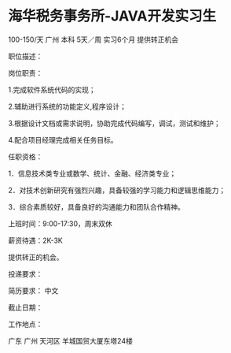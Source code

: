 # 海华税务事务所-JAVA开发实习生

100-150/天 广州 本科 5天／周 实习6个月 提供转正机会

职位描述：

岗位职责：

1.完成软件系统代码的实现；

2.辅助进行系统的功能定义,程序设计；

3.根据设计文档或需求说明，协助完成代码编写，调试，测试和维护；

4.配合项目经理完成相关任务目标。



任职资格：

1．信息技术类专业或数学、统计、金融、经济类专业；

2．对技术创新研究有强烈兴趣，具备较强的学习能力和逻辑思维能力；

3．综合素质较好，具备良好的沟通能力和团队合作精神。



上班时间：9:00-17:30，周末双休

薪资待遇：2K-3K

提供转正的机会。

投递要求：

简历要求： 中文

截止日期：

工作地点：

广东 广州 天河区 羊城国贸大厦东塔24楼